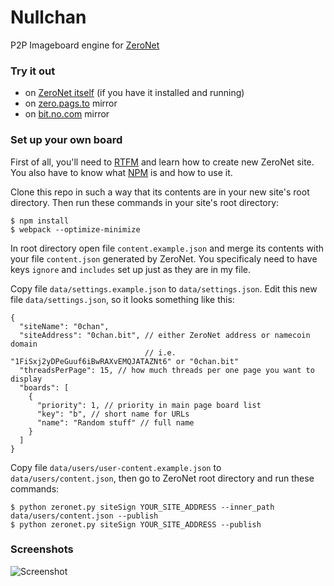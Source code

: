 # Nullchan

P2P Imageboard engine for [ZeroNet](https://github.com/HelloZeroNet/ZeroNet)

### Try it out

* on [ZeroNet itself](http://127.0.0.1:43110/0chan.bit) (if you have it installed and running)
* on [zero.pags.to](http://zero.pags.to:43110/0chan.bit) mirror
* on [bit.no.com](http://bit.no.com:43110/0chan.bit) mirror

### Set up your own board

First of all, you'll need to [RTFM](http://zeronet.readthedocs.org/en/latest/using_zeronet/create_new_site/) and learn how to create new ZeroNet site. You also have to know  what [NPM](https://www.npmjs.com/) is and how to use it.

Clone this repo in such a way that its contents are in your new site's root directory. Then run these commands in your site's root directory:

    $ npm install
    $ webpack --optimize-minimize

In root directory open file `content.example.json` and merge its contents with your file `content.json` generated by ZeroNet. You specificaly need to have keys `ignore` and `includes` set up just as they are in my file. 

Copy file `data/settings.example.json` to `data/settings.json`. Edit this new file `data/settings.json`, so it looks something like this: 

    {
      "siteName": "0chan", 
      "siteAddress": "0chan.bit", // either ZeroNet address or namecoin domain
                                  // i.e. "1FiSxj2yDPeGuuf6iBwRAXvEMQJATAZNt6" or "0chan.bit"
      "threadsPerPage": 15, // how much threads per one page you want to display
      "boards": [ 
        {
          "priority": 1, // priority in main page board list
          "key": "b", // short name for URLs
          "name": "Random stuff" // full name 
        }
      ]
    }

Copy file `data/users/user-content.example.json` to `data/users/content.json`, then go to ZeroNet root directory and run these commands:

    $ python zeronet.py siteSign YOUR_SITE_ADDRESS --inner_path data/users/content.json --publish
    $ python zeronet.py siteSign YOUR_SITE_ADDRESS --publish


### Screenshots

![Screenshot](http://i.imgur.com/xCsMjjE.png)
